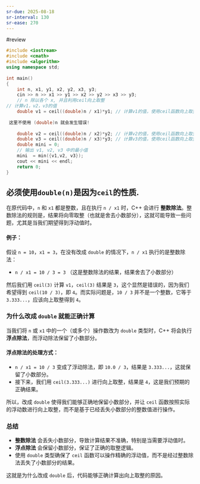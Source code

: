 ```yaml
---
sr-due: 2025-08-18
sr-interval: 130
sr-ease: 270
---
```


#review 

```cpp
#include <iostream>
#include <cmath>
#include <algorithm>
using namespace std;
  
int main()
{
    int n, x1, y1, x2, y2, x3, y3;
    cin >> n >> x1 >> y1 >> x2 >> y2 >> x3 >> y3;
    // n 除以各个 x, 并且利用ceil向上取整
// 计算v1，v2，v3的值
    double v1 = ceil((double)n / x1)*y1; // 计算v1的值，使用ceil函数向上取整
    
 这里不使用 (double)n 就会发生错误!
 
    double v2 = ceil((double)n / x2)*y2; // 计算v2的值，使用ceil函数向上取整
    double v3 = ceil((double)n / x3)*y3; // 计算v3的值，使用ceil函数向上取整
    double mini = 0;
    // 输出 v1, v2, v3 中的最小值
    mini  = min({v1,v2, v3});
    cout << mini << endl;
    return 0;
}
```

## 必须使用`double(n)`是因为`ceil`的性质.

在原代码中，`n` 和 `x1` 都是整数，且在执行 `n / x1` 时，C++ 会进行 **整数除法**。整数除法的规则是，结果将向零取整（也就是舍去小数部分），这就可能导致一些问题，尤其是当我们期望得到浮动值时。

#### 例子：

假设 `n = 10`，`x1 = 3`，在没有改成 `double` 的情况下，`n / x1` 执行的是整数除法：

- `n / x1 = 10 / 3 = 3` （这是整数除法的结果，结果舍去了小数部分）

然后我们用 `ceil(3)` 计算 `v1`，`ceil(3)` 结果是 `3`，这个显然是错误的，因为我们希望得到 `ceil(10 / 3)`，即 `4`。而实际问题是，`10 / 3` 并不是一个整数，它等于 `3.333...`，应该向上取整得到 `4`。

### 为什么改成 `double` 就能正确计算

当我们将 `n` 或 `x1` 中的一个（或多个）操作数改为 `double` 类型时，C++ 将会执行 **浮点除法**，而浮动除法保留了小数部分。

#### 浮点除法的处理方式：

- `n / x1 = 10 / 3` 变成了浮动除法，即 `10.0 / 3`，结果是 `3.333...`，这就保留了小数部分。
- 接下来，我们用 `ceil(3.333...)` 进行向上取整，结果是 `4`，这是我们预期的正确结果。

所以，改成 `double` 使得我们能够正确地保留小数部分，并让 `ceil` 函数按照实际的浮动数进行向上取整，而不是基于已经丢失小数部分的整数值进行操作。

### 总结

- **整数除法** 会丢失小数部分，导致计算结果不准确，特别是当需要浮动值时。
- **浮点除法** 会保留小数部分，保证了正确的取整逻辑。
- 使用 `double` 类型确保了 `ceil` 函数可以操作精确的浮动值，而不是经过整数除法丢失了小数部分的结果。

这就是为什么改成 `double` 后，代码能够正确计算出向上取整的原因。

